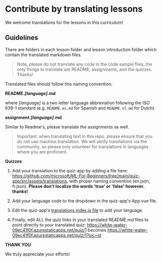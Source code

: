 # Contribute by translating lessons

We welcome translations for the lessons in this curriculum!

## Guidelines

There are folders in each lesson folder and lesson introduction folder which contain the translated markdown files.

> Note, please do not translate any code in the code sample files; the only things to translate are README, assignments, and the quizzes. Thanks!

Translated files should follow this naming convention:

**README._[language]_.md**

where _[language]_ is a two letter language abbreviation following the ISO 639-1 standard (e.g. `README.es.md` for Spanish and `README.nl.md` for Dutch).

**assignment._[language]_.md**

Similar to Readme's, please translate the assignments as well.

> Important: when translating text in this repo, please ensure that you do not use machine translation. We will verify translations via the community, so please only volunteer for translations in languages where you are proficient.

**Quizzes**

1. Add your translation to the quiz-app by adding a file here: https://github.com/microsoft/ML-For-Beginners/tree/main/quiz-app/src/assets/translations, with proper naming convention (en.json, fr.json). **Please don't localize the words 'true' or 'false' however. thanks!**

2. Add your language code to the dropdown in the quiz-app's App.vue file.

3. Edit the quiz-app's [translations index.js file](https://github.com/microsoft/ML-For-Beginners/blob/main/quiz-app/src/assets/translations/index.js) to add your language.

4. Finally, edit ALL the quiz links in your translated README.md files to point directly to your translated quiz: https://white-water-09ec41f0f.azurestaticapps.net/quiz/1 becomes https://white-water-09ec41f0f.azurestaticapps.net/quiz/1?loc=id

**THANK YOU**

We truly appreciate your efforts!
